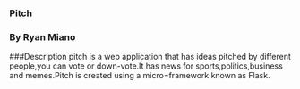 ### Pitch
### By Ryan Miano


###Description
pitch is a web application that has ideas pitched by different people,you can vote or down-vote.It has news for sports,politics,business and memes.Pitch is created using a micro=framework known as Flask.

